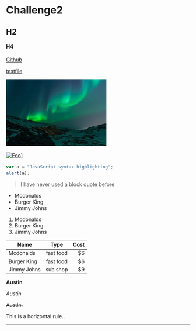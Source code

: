 # Challenge2

## H2
#### H4

[Github](https://github.com)


[testfile](test.md)


![image](Unknown.jpeg)



<a href="http://google.com.au/" rel="some text">![Foo](http://www.google.com.au/images/nav_logo7.png)]</a>


```javascript
var a = "JavaScript syntax highlighting";
alert(a);
```
> I have never used a block quote before

* Mcdonalds
* Burger King
* Jimmy Johns

1. Mcdonalds
2. Burger King
3. Jimmy Johns

| Name          | Type          | Cost  |
| ------------- |:-------------:| -----:|
| Mcdonalds     | fast food     |    $6 |
| Burger King   | fast food     |    $6 |
| Jimmy Johns   | sub shop      |    $9 |

**Austin**

*Austin*

~~Austin.~~

This is a horizontal rule..
___

